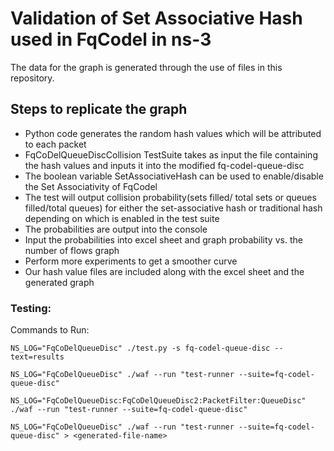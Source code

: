# Validation of Set Associative Hash used in FqCodel in ns-3
The data for the graph is generated through the use of files in this repository. 
## Steps to replicate the graph
* Python code generates the random hash values which will be attributed to each packet
* FqCoDelQueueDiscCollision TestSuite takes as input the file containing the hash values and inputs it into the modified fq-codel-queue-disc 
* The boolean variable SetAssociativeHash can be used to enable/disable the Set Associativity of FqCodel
* The test will output collision probability(sets filled/ total sets or queues filled/total queues) for either the set-associative hash or traditional hash depending on which is enabled in the test suite 
* The probabilities are output into the console
* Input the probabilities into excel sheet and graph probability vs. the number of flows graph 
* Perform more experiments to get a smoother curve
* Our hash value files are included along with the excel sheet and the generated graph

### Testing:

Commands to Run:
```shell
NS_LOG="FqCoDelQueueDisc" ./test.py -s fq-codel-queue-disc --text=results

NS_LOG="FqCoDelQueueDisc" ./waf --run "test-runner --suite=fq-codel-queue-disc"

NS_LOG="FqCoDelQueueDisc:FqCoDelQueueDisc2:PacketFilter:QueueDisc" ./waf --run "test-runner --suite=fq-codel-queue-disc"

NS_LOG="FqCoDelQueueDisc" ./waf --run "test-runner --suite=fq-codel-queue-disc" > <generated-file-name>
```